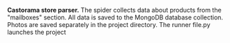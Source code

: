 **Castorama store parser.**
The spider collects data about products from the "mailboxes" section.
All data is saved to the MongoDB database collection.
Photos are saved separately in the project directory.
The runner file.py launches the project